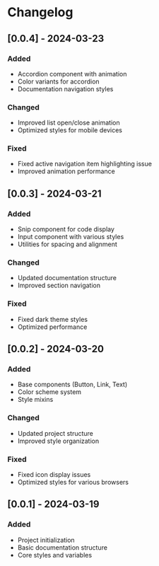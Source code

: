 # Changelog

## [0.0.4] - 2024-03-23

### Added
- Accordion component with animation
- Color variants for accordion
- Documentation navigation styles

### Changed
- Improved list open/close animation
- Optimized styles for mobile devices

### Fixed
- Fixed active navigation item highlighting issue
- Improved animation performance

## [0.0.3] - 2024-03-21

### Added
- Snip component for code display
- Input component with various styles
- Utilities for spacing and alignment

### Changed
- Updated documentation structure
- Improved section navigation

### Fixed
- Fixed dark theme styles
- Optimized performance

## [0.0.2] - 2024-03-20

### Added
- Base components (Button, Link, Text)
- Color scheme system
- Style mixins

### Changed
- Updated project structure
- Improved style organization

### Fixed
- Fixed icon display issues
- Optimized styles for various browsers

## [0.0.1] - 2024-03-19

### Added
- Project initialization
- Basic documentation structure
- Core styles and variables 